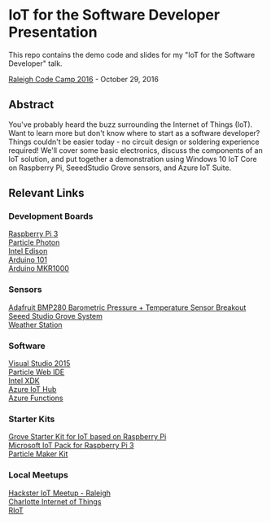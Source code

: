 # IoT for the Software Developer Presentation
This repo contains the demo code and slides for my "IoT for the Software Developer" talk.

[Raleigh Code Camp 2016](http://codecamp.org/s/2016/8214) - October 29, 2016

## Abstract
You've probably heard the buzz surrounding the Internet of Things (IoT). Want to learn more but don't know where to start as a software developer? Things couldn't be easier today - no circuit design or soldering experience required! We'll cover some basic electronics, discuss the components of an IoT solution, and put together a demonstration using Windows 10 IoT Core on Raspberry Pi, SeeedStudio Grove sensors, and Azure IoT Suite.

## Relevant Links
### Development Boards
[Raspberry Pi 3](https://www.raspberrypi.org/products/raspberry-pi-3-model-b/)  
[Particle Photon](https://www.particle.io/products/hardware/photon-wifi-dev-kit)  
[Intel Edison](https://software.intel.com/en-us/iot/hardware/edison)    
[Arduino 101](https://www.arduino.cc/en/Main/ArduinoBoard101)  
[Arduino MKR1000](https://www.arduino.cc/en/Main/ArduinoMKR1000)  

### Sensors
[Adafruit BMP280 Barometric Pressure + Temperature Sensor Breakout](https://learn.adafruit.com/adafruit-bmp280-barometric-pressure-plus-temperature-sensor-breakout/overview)  
[Seeed Studio Grove System](http://wiki.seeedstudio.com/wiki/GROVE_System)  
[Weather Station](https://www.hackster.io/windows-iot/weather-station-67e40d)

### Software
[Visual Studio 2015](https://www.visualstudio.com/vs/)  
[Particle Web IDE](https://www.particle.io/products/development-tools/particle-web-ide)  
[Intel XDK](https://software.intel.com/en-us/intel-xdk)  
[Azure IoT Hub](https://azure.microsoft.com/en-us/services/iot-hub/)  
[Azure Functions](https://azure.microsoft.com/en-us/services/functions/)  

### Starter Kits
[Grove Starter Kit for IoT based on Raspberry Pi](https://www.seeedstudio.com/Microsoft-IoT-Grove-Kit-p-2694.html)  
[Microsoft IoT Pack for Raspberry Pi 3](https://www.adafruit.com/products/2733)  
[Particle Maker Kit](https://store.particle.io/collections/shields-and-kits)  

### Local Meetups
[Hackster IoT Meetup - Raleigh](http://www.meetup.com/Hackster-Raleigh/)  
[Charlotte Internet of Things](http://www.meetup.com/Charlotte-Internet-of-Things/)    
[RIoT](http://www.ncriot.org/)